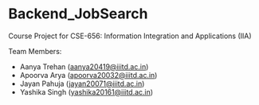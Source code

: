 # Backend_JobSearch

Course Project for CSE-656: Information Integration and Applications (IIA)

Team Members:
- Aanya Trehan (aanya20419@iiitd.ac.in)
- Apoorva Arya (apoorva20032@iiitd.ac.in)
- Jayan Pahuja (jayan20071@iiitd.ac.in)
- Yashika Singh (yashika20161@iiitd.ac.in)


